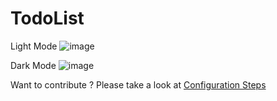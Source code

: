 # TodoList

Light Mode
![image](https://user-images.githubusercontent.com/89571066/198081441-f3eaf235-fa68-40e1-b722-d0c23de29e50.png)

Dark Mode
![image](https://user-images.githubusercontent.com/89571066/198081545-d8e24088-792f-4331-b074-8d7e84690d4b.png)


Want to contribute ? Please take a look at <a href="https://github.com/debanjana-a11y/TodoList/blob/main/CONTRIBUTE.md" target="_blank">Configuration Steps</a>
  
 
